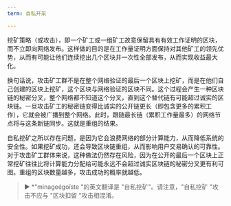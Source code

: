 ```yaml
---
term: 自私开采

---
```

挖矿策略（或攻击），即一个矿工或一组矿工故意保留具有有效工作证明的区块，而不立即向网络发布。这样做的目的是在工作量证明方面保持对其他矿工的领先优势，从而有可能让他们连续挖出几个区块并一次性全部发布，从而实现收益最大化。

换句话说，攻击矿工群不是在整个网络验证的最后一个区块上挖矿，而是在他们自己创建的区块上挖矿，这个区块与网络验证的区块不同。这个过程会产生一种区块链的秘密分叉，整个网络都不知道这个分叉，直到这个替代链有可能超过诚实的区块链。一旦攻击矿工的秘密链变得比诚实的公开链更长（即包含更多的累积工作），它就会被广播到整个网络。此时，跟随最长链（累积工作量最多）的网络节点将与这条新链同步。这就是重组的结果。

自私挖矿之所以存在问题，是因为它会浪费网络的部分计算能力，从而降低系统的安全性。如果挖矿成功，还会导致区块链重组，从而影响用户交易确认的可靠性。对于攻击矿工群体来说，这种做法仍然存在风险，因为在公开的最后一个区块上正常挖矿往往比将计算能力分配给可能永远不会超过诚实区块链的秘密分叉更有利可图。重组的区块数量越多，攻击成功的概率就越低。

> ► *"minageégoïste "的英文翻译是 "自私挖矿"。请注意，"自私挖矿 "攻击不应与 "区块扣留 "攻击相混淆。